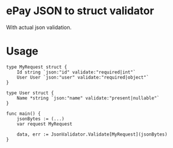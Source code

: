 # ePay JSON to struct validator
With actual json validation.

# Usage
```
type MyRequest struct {
    Id string `json:"id" validate:"required|int"`
    User User `json:"user" validate:"required|object"`
}

type User struct {
    Name *string `json:"name" validate:"present|nullable"`
}

func main() {
    jsonBytes := (...)
    var request MyRequest
    
    data, err := JsonValidator.Validate[MyRequest](jsonBytes)
}
```